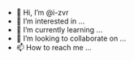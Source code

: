 - 👋 Hi, I’m @i-zvr
- 👀 I’m interested in ...
- 🌱 I’m currently learning ...
- 💞️ I’m looking to collaborate on ...
- 📫 How to reach me ...

<!---
i-zvr/i-zvr is a ✨ special ✨ repository because its `README.md` (this file) appears on your GitHub profile.
You can click the Preview link to take a look at your changes.
--->
